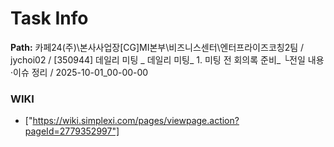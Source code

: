 # Task Info

**Path:** 카페24(주)\본사사업장\[CG]MI본부\비즈니스센터\엔터프라이즈코칭2팀 / jychoi02 / [350944] 데일리 미팅 _ 데일리 미팅_ 1. 미팅 전 회의록 준비_ └전일 내용·이슈 정리 / 2025-10-01_00-00-00

### WIKI
- ["https://wiki.simplexi.com/pages/viewpage.action?pageId=2779352997"]

